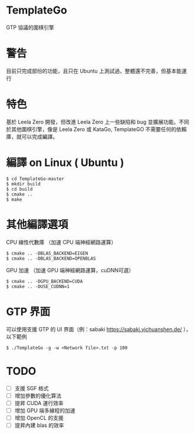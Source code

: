 # TemplateGo
GTP 協議的圍棋引擎

# 警告
目前只完成部份的功能，且只在 Ubuntu 上測試過，整體還不完善，但基本能運行

# 特色
基於 Leela Zero 開發，但改進 Leela Zero 上一些缺陷和 bug 並擴展功能。不同於其他圍棋引擎，像是 Leela Zero 或 KataGo, TemplateGO 不需要任何的依賴庫，就可以完成編譯。


# 編譯 on Linux ( Ubuntu )

    $ cd TemplateGo-master
    $ mkdir build
    $ cd build
    $ cmake ..
    $ make


# 其他編譯選項

CPU 線性代數庫 （加速 CPU 端神經網路運算）

    $ cmake .. -DBLAS_BACKEND=EIGEN
    $ cmake .. -DBLAS_BACKEND=OPENBLAS
    

GPU 加速 （加速 GPU 端神經網路運算，cuDNN可選）

    $ cmake .. -DGPU_BACKEND=CUDA
    $ cmake .. -DUSE_CUDNN=1


# GTP 界面
可以使用支援 GTP 的 UI 界面（例：sabaki https://sabaki.yichuanshen.de/ ），以下範例

    $ ./TemplateGo -g -w <Network file>.txt -p 100

# TODO
- [ ] 支援 SGF 格式
- [ ] 增加參數的優化算法 
- [ ] 提昇 CUDA 運行效率 
- [ ] 增加 GPU 端多線程的加速 
- [ ] 增加 OpenCL 的支援 
- [ ] 提昇內建 blas 的效率 

